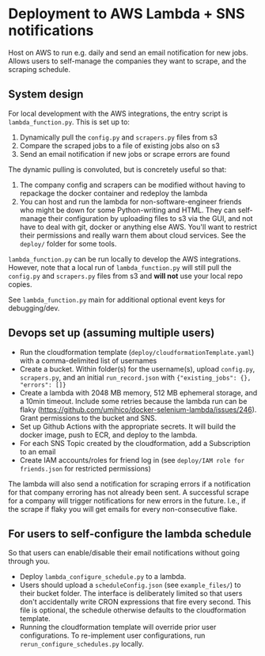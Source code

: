 # Deployment to AWS Lambda + SNS notifications

Host on AWS to run e.g. daily and send an email notification for new jobs. Allows users to self-manage the companies they want to scrape, and the scraping schedule.

## System design

For local development with the AWS integrations, the entry script is `lambda_function.py`. This is set up to:
1) Dynamically pull the `config.py` and `scrapers.py` files from s3
2) Compare the scraped jobs to a file of existing jobs also on s3
3) Send an email notification if new jobs or scrape errors are found

The dynamic pulling is convoluted, but is concretely useful so that:
1) The company config and scrapers can be modified without having to repackage the docker container and redeploy the lambda
2) You can host and run the lambda for non-software-engineer friends who might be down for some Python-writing and HTML. They can self-manage their configuration by uploading files to s3 via the GUI, and not have to deal with git, docker or anything else AWS. You'll want to restrict their permissions and really warn them about cloud services. See the `deploy/` folder for some tools.

`lambda_function.py` can be run locally to develop the AWS integrations. However, note that a local run of `lambda_function.py` will still pull the `config.py` and `scrapers.py` files from s3 and __will not__ use your local repo copies.

See `lambda_function.py` main for additional optional event keys for debugging/dev.

## Devops set up (assuming multiple users)
- Run the cloudformation template (`deploy/cloudformationTemplate.yaml`) with a comma-delimited list of usernames
- Create a bucket. Within folder(s) for the username(s), upload `config.py`, `scrapers.py`, and an initial `run_record.json` with `{"existing_jobs": {}, "errors": []}`
- Create a lambda with 2048 MB memory, 512 MB ephemeral storage, and a 10min timeout. Include some retries because the lambda run can be flaky (https://github.com/umihico/docker-selenium-lambda/issues/246). Grant permissions to the bucket and SNS.
- Set up Github Actions with the appropriate secrets. It will build the docker image, push to ECR, and deploy to the lambda.
- For each SNS Topic created by the cloudformation, add a Subscription to an email
- Create IAM accounts/roles for friend log in (see `deploy/IAM role for friends.json` for restricted permissions)

The lambda will also send a notification for scraping errors if a notification for that company erroring has not already been sent. A successful scrape for a company will trigger notifications for new errors in the future. I.e., if the scrape if flaky you will get emails for every non-consecutive flake.

## For users to self-configure the lambda schedule
So that users can enable/disable their email notifications without going through you.

- Deploy `lambda_configure_schedule.py` to a lambda.
- Users should upload a `scheduleConfig.json` (see `example_files/`) to their bucket folder. The interface is deliberately limited so that users don't accidentally write CRON expressions that fire every second. This file is optional, the schedule otherwise defaults to the cloudformation template.
- Running the cloudformation template will override prior user configurations. To re-implement user configurations, run `rerun_configure_schedules.py` locally.

